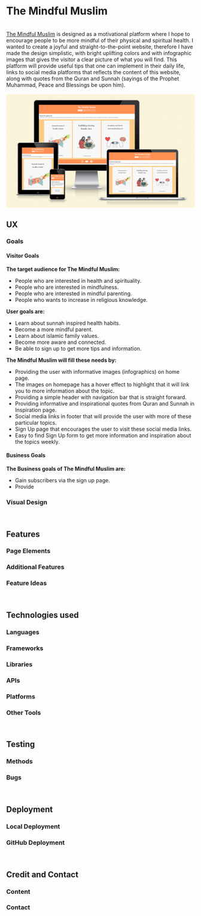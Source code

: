 <h1>The Mindful Muslim</h1>
<br>
<a href="https://mristimaki.github.io/themindfulmuslim/" target="_blank">The Mindful Muslim</a> is designed as a motivational platform where I hope to encourage people to be more mindful of their physical and spiritual health. I wanted to create a joyful and straight-to-the-point website, therefore I have made the design simplistic, with bright uplifting colors and with infographic images that gives the visitor a clear picture of what you will find. This platform will provide useful tips that one can implement in their daily life, links to social media platforms that reflects the content of this website, along with quotes from the Quran and Sunnah (sayings of the Prophet Muhammad, Peace and Blessings be upon him).
<br>
<br>
<img src="assets/images/homepage.png" alt="Homepage view on different devices">
<br>
<h2>UX</h2>

<h3>Goals</h3>

<h4>Visitor Goals</h4>

**The target audience for The Mindful Muslim:**

- People who are interested in health and spirituality.
- People who are interested in mindfulness.
- People who are interested in mindful parenting.
- People who wants to increase in religious knowledge. 

**User goals are:**

- Learn about sunnah inspired health habits.
- Become a more mindful parent.
- Learn about islamic family values.
- Become more aware and connected. 
- Be able to sign up to get more tips and information.

**The Mindful Muslim will fill these needs by:**

- Providing the user with informative images (infographics) on home page.
- The images on homepage has a hover effect to highlight that it will link you to more information about the topic.
- Providing a simple header with navigation bar that is straight forward.
- Providing informative and inspirational quotes from Quran and Sunnah in Inspiration page.
- Social media links in footer that will provide the user with more of these particular topics.
- Sign Up page that encourages the user to visit these social media links.
- Easy to find Sign Up form to get more information and inspiration about the topics weekly. 

<h4>Business Goals</h4>

**The Business goals of The Mindful Muslim are:**

- Gain subscribers via the sign up page.
- Provide 


<h3>Visual Design</h3>
<br>

<h2>Features</h2>

<h3>Page Elements</h3>
<h3>Additional Features</h3>
<h3>Feature Ideas</h3>
<br>

<h2>Technologies used</h2>

<h3>Languages</h3>
<h3>Frameworks</h3>
<h3>Libraries</h3>
<h3>APIs</h3>
<h3>Platforms</h3>
<h3>Other Tools</h3>
<br>

<h2>Testing</h2>

<h3>Methods</h3>
<h3>Bugs</h3>
<br>

<h2>Deployment</h2>

<h3>Local Deployment</h3>
<h3>GitHub Deployment</h3>
<br>

<h2>Credit and Contact</h2>

<h3>Content</h3>
<h3>Contact</h3>
